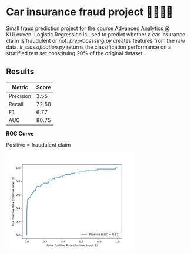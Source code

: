 # Car insurance fraud project   💸🚗🕵️‍♂️

Small fraud prediction project for the course [Advanced Analytics](https://onderwijsaanbod.kuleuven.be/2020/syllabi/e/D0S06AE.htm#activetab=doelstellingen_idm6206064) @ KULeuven. Logistic Regression is used to predict whether a car insurance claim is fraudulent or not. *preprocessing.py* creates features from the raw data. *lr_classification.py* returns the classification performance on a stratified test set constituing 20% of the original dataset.

## Results 

| Metric | Score |
| --- | --- |
| Precision |  3.55 |
| Recall |  72.58 |
| F1 |   6.77  |
| AUC   |   80.75  |

**ROC Curve**

Positive = fraudulent claim

  <img src="output/roc_curve.png" width="350" title="ROC Curve">


